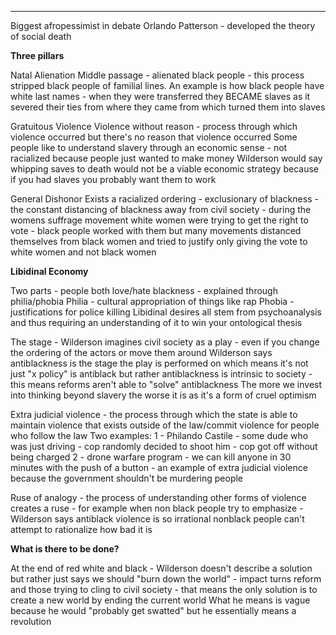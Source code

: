 

----

Biggest afropessimist in debate
Orlando Patterson - developed the theory of social death

**Three pillars**

Natal Alienation
Middle passage - alienated black people - this process stripped black people of familial lines. An example is how black people have white last names - when they were transferred they BECAME slaves as it severed their ties from where they came from which turned them into slaves

Gratuitous Violence
Violence without reason - process through which violence occurred but there's no reason that violence occurred
Some people like to understand slavery through an economic sense - not racialized because people just wanted to make money
Wilderson would say whipping saves to death would not be a viable economic strategy because if you had slaves you probably want them to work

General Dishonor
Exists a racialized ordering - exclusionary of blackness - the constant distancing of blackness away from civil society - during the womens suffrage movement white women were trying to get the right to vote - black people worked with them but many movements distanced themselves from black women and tried to justify only giving the vote to white women and not black women

**Libidinal Economy**

Two parts - people both love/hate blackness - explained through philia/phobia
Philia - cultural appropriation of things like rap
Phobia - justifications for police killing
Libidinal desires all stem from psychoanalysis and thus requiring an understanding of it to win your ontological thesis

The stage - Wilderson imagines civil society as a play - even if you change the ordering of the actors or move them around Wilderson says antiblackness is the stage the play is performed on which means it's not just "x policy" is antiblack but rather antiblackness is intrinsic to society - this means reforms aren't able to "solve" antiblackness
The more we invest into thinking beyond slavery the worse it is as it's a form of cruel optimism

Extra judicial violence - the process through which the state is able to maintain violence that exists outside of the law/commit violence for people who follow the law
Two examples:
1 - Philando Castile - some dude who was just driving - cop randomly decided to shoot him - cop got off without being charged
2 - drone warfare program - we can kill anyone in 30 minutes with the push of a button - an example of extra judicial violence because the government shouldn't be murdering people

Ruse of analogy - the process of understanding other forms of violence creates a ruse - for example when non black people try to emphasize - Wilderson says antiblack violence is so irrational nonblack people can't attempt to rationalize how bad it is

**What is there to be done?**

At the end of red white and black - Wilderson doesn't describe a solution but rather just says we should "burn down the world" - impact turns reform and those trying to cling to civil society - that means the only solution is to create a new world by ending the current world
What he means is vague because he would "probably get swatted" but he essentially means a revolution

